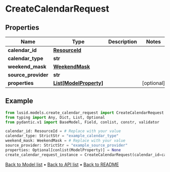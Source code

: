 # CreateCalendarRequest

## Properties
Name | Type | Description | Notes
------------ | ------------- | ------------- | -------------
**calendar_id** | [**ResourceId**](ResourceId.md) |  | 
**calendar_type** | **str** |  | 
**weekend_mask** | [**WeekendMask**](WeekendMask.md) |  | 
**source_provider** | **str** |  | 
**properties** | [**List[ModelProperty]**](ModelProperty.md) |  | [optional] 
## Example

```python
from lusid.models.create_calendar_request import CreateCalendarRequest
from typing import Any, Dict, List, Optional
from pydantic.v1 import BaseModel, Field, conlist, constr, validator

calendar_id: ResourceId = # Replace with your value
calendar_type: StrictStr = "example_calendar_type"
weekend_mask: WeekendMask = # Replace with your value
source_provider: StrictStr = "example_source_provider"
properties: Optional[conlist(ModelProperty)] = None
create_calendar_request_instance = CreateCalendarRequest(calendar_id=calendar_id, calendar_type=calendar_type, weekend_mask=weekend_mask, source_provider=source_provider, properties=properties)

```

[Back to Model list](../README.md#documentation-for-models) &#8226; [Back to API list](../README.md#documentation-for-api-endpoints) &#8226; [Back to README](../README.md)

